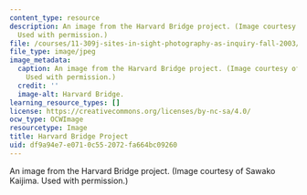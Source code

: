 ```yaml
---
content_type: resource
description: An image from the Harvard Bridge project. (Image courtesy of Sawako Kaijima.
  Used with permission.)
file: /courses/11-309j-sites-in-sight-photography-as-inquiry-fall-2003/df9a94e7e0710c552072fa664bc09260_11-309jf03.jpg
file_type: image/jpeg
image_metadata:
  caption: An image from the Harvard Bridge project. (Image courtesy of Sawako Kaijima.
    Used with permission.)
  credit: ''
  image-alt: Harvard Bridge.
learning_resource_types: []
license: https://creativecommons.org/licenses/by-nc-sa/4.0/
ocw_type: OCWImage
resourcetype: Image
title: Harvard Bridge Project
uid: df9a94e7-e071-0c55-2072-fa664bc09260
---
```

An image from the Harvard Bridge project. (Image courtesy of Sawako Kaijima. Used with permission.)